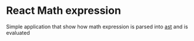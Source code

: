 # React Math expression

Simple application that show how math expression is parsed into [ast](https://en.wikipedia.org/wiki/Abstract_syntax_tree) and is evaluated
